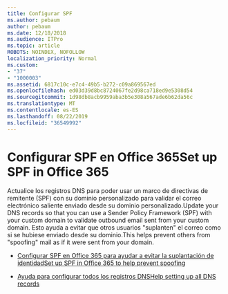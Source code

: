 ```yaml
---
title: Configurar SPF
ms.author: pebaum
author: pebaum
ms.date: 12/18/2018
ms.audience: ITPro
ms.topic: article
ROBOTS: NOINDEX, NOFOLLOW
localization_priority: Normal
ms.custom:
- "37"
- "1000003"
ms.assetid: 6817c10c-e7c4-49b5-b272-c09a869567ed
ms.openlocfilehash: ed03d39d8bc8724067fe2d98ca718ed9e5308d54
ms.sourcegitcommit: 1d98db8acb9959aba3b5e308a567ade6b62da56c
ms.translationtype: MT
ms.contentlocale: es-ES
ms.lasthandoff: 08/22/2019
ms.locfileid: "36549992"
---
```

# <a name="set-up-spf-in-office-365"></a><span data-ttu-id="5753c-102">Configurar SPF en Office 365</span><span class="sxs-lookup"><span data-stu-id="5753c-102">Set up SPF in Office 365</span></span>

<span data-ttu-id="5753c-103">Actualice los registros DNS para poder usar un marco de directivas de remitente (SPF) con su dominio personalizado para validar el correo electrónico saliente enviado desde su dominio personalizado.</span><span class="sxs-lookup"><span data-stu-id="5753c-103">Update your DNS records so that you can use a Sender Policy Framework (SPF) with your custom domain to validate outbound email sent from your custom domain.</span></span> <span data-ttu-id="5753c-104">Esto ayuda a evitar que otros usuarios "suplanten" el correo como si se hubiese enviado desde su dominio.</span><span class="sxs-lookup"><span data-stu-id="5753c-104">This helps prevent others from "spoofing" mail as if it were sent from your domain.</span></span>
  
- [<span data-ttu-id="5753c-105">Configurar SPF en Office 365 para ayudar a evitar la suplantación de identidad</span><span class="sxs-lookup"><span data-stu-id="5753c-105">Set up SPF in Office 365 to help prevent spoofing</span></span>](https://docs.microsoft.com/office365/SecurityCompliance/set-up-spf-in-office-365-to-help-prevent-spoofing)

- [<span data-ttu-id="5753c-106">Ayuda para configurar todos los registros DNS</span><span class="sxs-lookup"><span data-stu-id="5753c-106">Help setting up all DNS records</span></span>](https://docs.microsoft.com/office365/admin/get-help-with-domains/create-dns-records-at-any-dns-hosting-provider)
